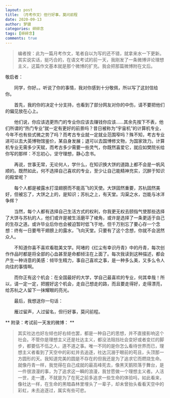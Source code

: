 ```yaml
---
layout: post
title: （月考作文）但行好事，莫问前程
date: 2020-09-13
author: 梦貘
categories: 碎碎念
tags: [碎碎念]
comments: true
---
```


> 编者按：此为一篇月考作文，笔者自以为写的还不错，就拿来水一下更新。其实说实话，挺巧合的，在语文考试的前一天，我刚发了一条微博评论理想主义，这篇作文基本就是那个微博的扩充。我会把那篇微博附在文后。

敬启者：

　　同学，你好。。听说了你的事情，我对你感到十分敬佩，所以写了这封信给你。

　　首先，我的你的决定十分支持，也看到了部分网友对你的中伤，请不要把他们的偏见放在心上。

　　他们说，你应该选更热门的专业你应该去赚钱你应该......其余先按下不表，他们所谓的“热门专业”就一定有更好的前景吗？昔日被称为“宇宙机”的计算机专业，今年不也有些式微之势了吗？而考古专业就一定就业范围窄吗？殊不知，考古专业进可以去大英博物馆鉴价，某自身发展；退可以去国博修文物，为国家效力。计算机专业无需多少天赋，而考古多少需要一些灵气，你既然喜爱它，就应如樊院长给你写的那样：不忘初心，坚守理想，静心念书。

　　再说，世事无常，无论何人，学什么，在知识换大饼的道路上都不会是一帆风顺的。既然如此，何不选择自己喜欢的专业，至少让自己能精神充实，沉醉于知识的殿堂呢？

　　每个人都是被露水打湿翅膀而不能高飞的天使。大饼固然重要，苏杭固然美好，但被忘了，大饼之上的，是知识；苏杭之上，有天堂。沟渠之水，岂能与冰洋争辉？

　　当然，每个人都有选择自己生活方式的权利，你我更无权去颐指气使那些选择了大饼与苏杭的人，他们或许是被生活磨平了棱角，或许是选择了一条更适于自己的生存之道。或许毕业后你也会被迫暂时低飞于地，但千万别忘了要心存一个念想：终有一日要甩干翅膀上的露水，飞向天堂。只要有了这个念想，你就不会泯然众人。

　　不知道你喜不喜欢看耽美文学。阿堵的《红尘有幸识丹青》中的丹青，每次创作作品时都是将全部的心血甚至是命都倾注在上面了。每次我读到这种描述，都会产生一种诗意的美感：倾毕生精力，事自己喜欢之事，是一种多么美，又多么令人向往的事情啊。

　　而你正有这个机会：在全国最好的大学，学自己最喜欢的专业，何其幸哉！所以，请一定一定，把握好这个机会，走自己想走的路，而且要走得好，走得漂亮，给苏杭之人留下一抹耀眼的亮光。

　　最后，我想送你一句话：

　　雁过留声，人过留名，但行好事，莫问前程。

** 附录：考试前一天发的微博： **

> 其实社达也好左倾也好右倾也罢，都是一种自己的思想，并不直接影响这个社会。不管你是理想主义还是社达主义，都没法阻挡社会变好或者变烂的脚步，都要伍不伍之人，道不道之事。唯一不同的是你怎么看待世界而已，理想主义者看到了天空中的彩虹并去追逐，社达沉溺于眼前的苟且，头顶那一方圆形的天。我知道完美的圆是不存在的但我还是为了追求它而燃烧生命。就像丹青一样，我觉得在自己成就的最高峰死去，像黑天鹅陨落于舞台，是一件很浪漫的事，为了追求这一瞬的浪漫，我甘愿做一个理想主义者。人活一世，走一遭，不就是为了在死之前多追求一些生命的体验吗，如此看来，像社达一样，在生命的黑暗森林里埋头了一辈子，却未曾抬头看看天空中的彩虹，未去追逐过，属实有些可悲。
